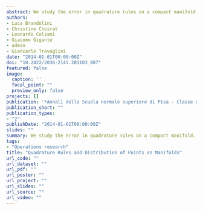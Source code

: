 ```yaml
---
abstract: We study the error in quadrature rules on a compact manifold. Our estimates are in the same spirit of the Koksma-Hlawka inequality and they depend on a sort of discrepancy of the sampling points and a generalized variation of the function. In particular, we give sharp quantitative estimates for quadrature rules of functions in Sobolev classes.
authors:
- Luca Brandolini
- Christine Choirat
- Leonardo Colzani
- Giacomo Gigante
- admin
- Giancarlo Travaglini
date: "2014-01-01T00:00:00Z"
doi: "10.2422/2036-2145.201103_007"
featured: false
image:
  caption: ''
  focal_point: ""
  preview_only: false
projects: []
publication: '*Annali della Scuola normale superiore di Pisa - Classe di scienze. Serie V, 13*(4), 889-923'
publication_short: ""
publication_types:
- "2"
publishDate: "2014-01-01T00:00:00Z"
slides: ""
summary: We study the error in quadrature rules on a compact manifold. Our estimates are in the same spirit of the Koksma-Hlawka inequality and they depend on a sort of discrepancy of the sampling points and a generalized variation of the function. In particular, we give sharp quantitative estimates for quadrature rules of functions in Sobolev classes.
tags:
- "Operations research"
title: "Quadrature Rules and Distribution of Points on Manifolds"
url_code: ""
url_dataset: ""
url_pdf: ""
url_poster: ""
url_project: ""
url_slides: ""
url_source: ""
url_video: ""
---
```


<script type="text/javascript" src="//cdn.plu.mx/widget-details.js"></script>
<a href="https://plu.mx/plum/a/?doi=10.2422/2036-2145.201103_007" class="plumx-details"></a>
